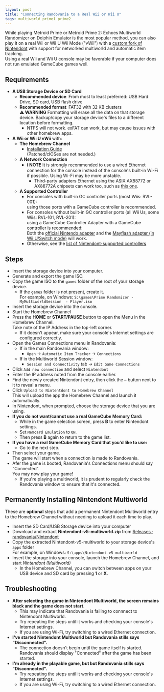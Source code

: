 ```yaml
---
layout: post
title: "Connecting Randovania to a Real Wii or Wii U"
tags: multiworld prime1 prime2
---
```


While playing Metroid Prime or Metroid Prime 2: Echoes Multiworld Randomizer on Dolphin Emulator is the most popular method, you can also play it on a real Wii or Wii U Wii Mode ("vWii") with a [custom fork of Nintendont](https://github.com/randovania/Nintendont/) with support for networked multiworld and automatic item tracking.  
Using a real Wii and Wii U console may be favorable if your computer does not run emulated GameCube games well.  
  
## Requirements  

* **A USB Storage Device or SD Card**  
  * **Recommended device**: From most to least preferred: USB Hard Drive, SD card, USB flash drive  
  * **Recommended format**: FAT32 with 32 KB clusters  
    **⚠️ WARNING** Formatting will erase all the data on that storage device. Backup/copy your storage device's files to a different location before formatting.  
    * NTFS will not work. exFAT can work, but may cause issues with other homebrew apps.   
* **A Wii or Wii U vWii** with:  
  * **The Homebrew Channel**  
    * [Installation Guide](https://wii.hacks.guide/get-started)  
      (Patched/cIOSes are not needed.)  
  * **A Network Connection**  
    * **ℹ️ NOTE** It is strongly recommended to use a wired Ethernet connection for the console instead of the console's built-in Wi-Fi if possible. Using Wi-Fi may be more unstable.  
      * Third-party adapters Ethernet using the ASIX AX88772 or AX88772A chipsets can work too, such as [this one](https://www.amazon.com/gp/product/B00MYT47EA/).  
  * **A Supported Controller**  
    * For consoles with built-in GC controller ports (most Wiis: RVL-001):  
      using those ports with a GameCube controller is recommended.  
    * For consoles without built-in GC controller ports (all Wii Us, some Wiis: RVL-101, RVL-201):  
      using a GameCube Controller Adapter with a GameCube controller is recommended:  
      Both the [official Nintendo adapter](https://smashbros.nintendo.com/buy/accessories/) and the [Mayflash adapter (in Wii U/Switch mode)](https://www.amazon.com/Mayflash-GameCube-Controller-Adapter-Switch/dp/B00RSXRLUE/) will work.  
    * Otherwise, see the [list of Nintendont-supported controllers](https://gbatemp.net/threads/nintendont.349258/#Controllers)  
  
## Steps  
  
 * Insert the storage device into your computer.  
 * Generate and export the game ISO.  
 * Copy the game ISO to the `games` folder of the root of your storage device.  
   * If the `games` folder is not present, create it.  
     For example, on Windows: `S:\games\Prime Randomizer - MyMultiworldSession  - Player.iso`  
 * Insert the storage device into the console.  
 * Start the Homebrew Channel  
 * Press the **HOME** or **START/PAUSE** button to open the Menu in the Homebrew Channel.  
   Take note of the IP Address in the top-left corner.  
   * If it doesn't appear, make sure your console's Internet settings are configured correctly.  
 * Open the Games Connections menu in Randovania:  
   * If in the main Randovania window:  
     * `Open` -> `Automatic Item Tracker` -> `Connections`  
   * If in the Multiworld Session window:  
     * `Session and Connectivity` tab -> `Edit Game Connections`  
 * Click `Add new connection` and select `Nintendont`  
 * Enter the IP address noted from the console earlier.  
 * Find the newly created Nintendont entry, then click the `⋯` button next to it to reveal a menu.  
 * Click `Upload to Nintentdont to Homebrew Channel`  
   This will upload the app the Homebrew Channel and launch it automatically.  
 * In Nintendont, when prompted, choose the storage device that you are using.  
 * **If you do not want/cannot use a real GameCube Memory Card:**  
    * While in the game selection screen, press **B** to enter Nintendont settings.  
    * Set `Memcard Emulation` to `ON`.  
    * Then press **B** again to return to the game list. 
 * **If you have a real GameCube Memory Card that you'd like to use:**  
    * Go to the next step.   
 * Then select your game.  
   The game will start when a connection is made to Randovania.  
 * Afer the game is booted, Randovania's Connections menu should say "Connected".  
   You may now play your game!  
   * If you're playing a multiworld, it is prudent to regularly check the Randovania window to ensure that it's connected.  
  
## Permanently Installing Nintendont Multiworld  
  
These are **optional** steps that add a permanent Nintendont Multiworld entry to the Homebrew Channel without needing to upload it each time to play.  
* Insert the SD Card/USB Storage device into your computer  
* Download and extract **Nintendont-v5-multiworld.zip** from [Releases · randovania/Nintendont](https://github.com/randovania/Nintendont/releases)  
* Copy the extracted Nintendont-v5-multiworld to your storage device's `apps` folder  
    For example, on Windows: `S:\apps\Nintendont-v5-multiworld`  
* Insert the storage into your console, launch the Homebrew Channel, and start *Nintendont (Multiworld)*
  * In the Homebrew Channel, you can switch between apps on your USB device and SD card by pressing **1** or **X**.

## Troubleshooting  
  
* **After selecting the game in Nintendont Multiworld, the screen remains black and the game does not start.**  
  * This may indicate that Randovania is failing to connnect to Nintendont Multiworld.  
  * Try repeating the steps until it works and checking your console's Internet settings.  
  * If you are using Wi-Fi, try switching to a wired Ethernet connection.  
* **I've started Nintendont Multiworld but Randovania stills says "Disconnected".**  
  * The connection doesn't begin until the game itself is started. Randovania should display "Connected" after the game has been started.  
* **I'm already in the playable game, but but Randovania stills says "Disconnected".**  
  * Try repeating the steps until it works and checking your console's Internet settings.
  * If you are using Wi-Fi, try switching to a wired Ethernet connection.  
